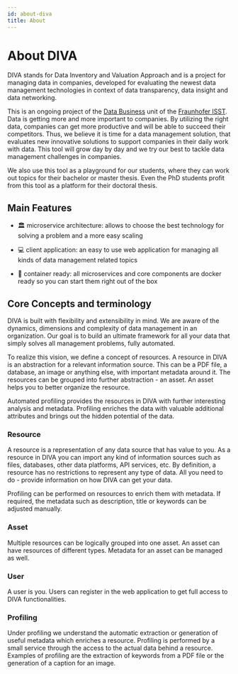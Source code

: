 ```yaml
---
id: about-diva
title: About
---
```


# About DIVA

DIVA stands for Data Inventory and Valuation Approach and is a project for managing data in companies,
developed for evaluating the newest data management technologies in context of data transparency, data insight and data networking.

This is an ongoing project of the [Data Business](https://www.isst.fraunhofer.de/en/business-units/data-business.html) unit of the [Fraunhofer ISST](https://www.isst.fraunhofer.de/en.html).
Data is getting more and more important to companies.
By utilizing the right data, companies can get more productive and will be able to succeed their competitors.
Thus, we believe it is time for a data management solution, that evaluates new innovative solutions to support companies in their daily work with data.
This tool will grow day by day and we try our best to tackle data management challenges in companies.

We also use this tool as a playground for our students, where they can work out topics for their bachelor or master thesis.
Even the PhD students profit from this tool as a platform for their doctoral thesis.

## Main Features

+ 🏛️ microservice architecture: allows to choose the best technology for solving a problem and a more easy scaling

+ 💻 client application: an easy to use web application for managing all kinds of data management related topics

+ 🐳 container ready: all microservices and core components are docker ready so you can start them right out of the box

## Core Concepts and terminology

DIVA is built with flexibility and extensibility in mind. We are aware of the dynamics, dimensions and complexity of data management in an organization.
Our goal is to build an ultimate framework for all your data that simply solves all management problems, fully automated.

To realize this vision, we define a concept of resources. A resource in DIVA is an abstraction for a relevant information source.
This can be a PDF file, a database, an image or anything else, with important metadata around it.
The resources can be grouped into further abstraction - an asset. An asset helps you to better organize the resource.

Automated profiling provides the resources in DIVA with further interesting analysis and metadata.
Profiling enriches the data with valuable additional attributes and brings out the hidden potential of the data.

### Resource

A resource is a representation of any data source that has value to you.
As a resource in DIVA you can import any kind of information sources such as files, databases, other data platforms, API services, etc. 
By definition, a resource has no restrictions to represent any type of data.
All you need to do - provide information on how DIVA can get your data.

Profiling can be performed on resources to enrich them with metadata.
If required, the metadata such as description, title or keywords can be adjusted manually.

### Asset

Multiple resources can be logically grouped into one asset. An asset can have resources of different types.
Metadata for an asset can be managed as well.

### User

A user is you. Users can register in the web application to get full access to DIVA functionalities.

### Profiling

Under profiling we understand the automatic extraction or generation of useful metadata which enriches a resource.
Profiling is performed by a small service through the access to the actual data behind a resource.
Examples of profiling are the extraction of keywords from a PDF file or the generation of a caption for an image.
